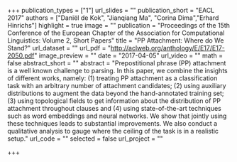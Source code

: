 +++
publication_types = ["1"]
url_slides = ""
publication_short = "EACL 2017"
authors = ["Daniël de Kok", "Jianqiang Ma", "Corina Dima","Erhard Hinrichs"]
highlight = true
image = ""
publication = "Proceedings of the 15th Conference of the European Chapter of the Association for Computational Linguistics: Volume 2, Short Papers"
title = "PP Attachment: Where do We Stand?"
url_dataset = ""
url_pdf = "http://aclweb.org/anthology/E/E17/E17-2050.pdf"
image_preview = ""
date = "2017-04-05"
url_video = ""
math = false
abstract_short = ""
abstract = "Prepostitional phrase (PP) attachment is a well known challenge to parsing. In this paper, we combine the insights of different works, namely: (1) treating PP attachment as a classification task with an arbitrary number of attachment candidates; (2) using auxiliary distributions to augment the data beyond the hand-annotated training set; (3) using topological fields to get information about the distribution of PP attachment throughout clauses and (4) using state-of-the-art techniques such as word embeddings and neural networks. We show that jointly using these techniques leads to substantial improvements. We also conduct a qualitative analysis to gauge where the ceiling of the task is in a realistic setup."
url_code = ""
selected = false
url_project = ""

+++